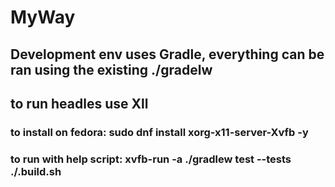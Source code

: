 # MyWay

## Development env uses Gradle, everything can be ran using the existing ./gradelw

## to run headles use Xll
### to install on fedora: sudo dnf install xorg-x11-server-Xvfb -y
### to run with help script: xvfb-run -a ./gradlew test --tests ./.build.sh
